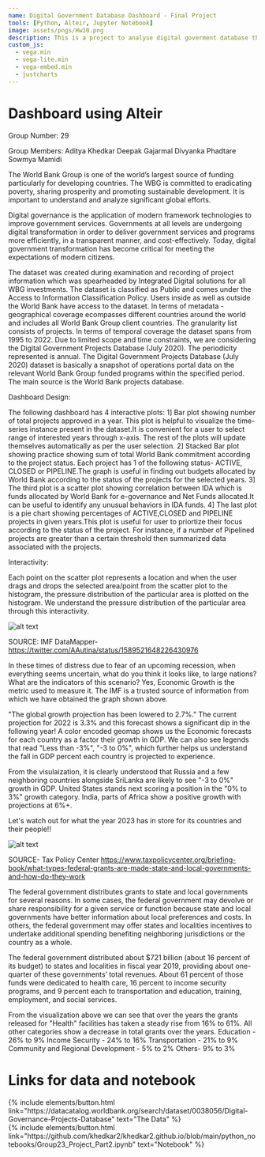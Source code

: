 ```yaml
---
name: Digital Government Database Dashboard - Final Project
tools: [Python, Alteir, Jupyter Notebook]
image: assets/pngs/Hw10.png
description: This is a project to analyse digital goverment database through interactive plots.
custom_js:
  - vega.min
  - vega-lite.min
  - vega-embed.min
  - justcharts
---
```



# Dashboard using Alteir

Group Number: 29

Group Members: Aditya Khedkar Deepak Gajarmal Divyanka Phadtare Sowmya Mamidi


The World Bank Group is one of the world’s largest source of funding particularly for developing countries. The WBG is committed to eradicating poverty, sharing prosperity and promoting sustainable development. It is important to understand and analyze significant global efforts.

Digital governance is the application of modern framework technologies to improve government services. Governments at all levels are undergoing digital transformation  in order to deliver government services and programs more efficiently, in a transparent manner, and cost-effectively. Today, digital government transformation has become critical for meeting the expectations of modern citizens. 

<vegachart schema-url="{{ site.baseurl }}/assets/json/Project_Dashboard.json" style="width: 100%"></vegachart>

The dataset was created during examination and recording of project information which was spearheaded by Integrated Digital solutions for all WBG investments. The dataset is classified as Public and comes under the Access to Information Classification Policy. Users inside as well as outside the World Bank have access to the dataset. In terms of metadata - geographical coverage ecompasses different countries around the world and includes all World Bank Group client countries. The granularity list consists of projects. In terms of temporal coverage the dataset spans from 1995 to 2022. Due to limited scope and time constraints, we are considering the Digital Government Projects Database (July 2020). The periodicity represented is annual. The Digital Government Projects Database (July 2020) dataset is basically a snapshot of operations portal data on the relevant World Bank Group funded programs within the specified period. The main source is the World Bank projects database. 

Dashboard Design:

The following dashboard has 4 interactive plots: 1] Bar plot showing number of total projects approved in a year. This plot is helpful to visualize the time-series instance present in the dataset.It is convenient for a user to select range of interested years through x-axis. The rest of the plots will update themselves automatically as per the user selection. 2] Stacked Bar plot showing practice showing sum of total World Bank commitment according to the project status. Each project has 1 of the following status- ACTIVE, CLOSED or PIPELINE.The graph is useful in finding out budgets allocated by World Bank according to the status of the projects for the selected years. 3] The third plot is a scatter plot showing correlation between IDA which is funds allocated by World Bank for e-governance and Net Funds allocated.It can be useful to identify any unusual behaviors in IDA funds. 4] The last plot is a pie chart showing percentages of ACTIVE,CLOSED and PIPELINE projects in given years.This plot is useful for user to priortize their focus according to the status of the project. For instance, if a number of Pipelined projects are greater than a certain threshold then summarized data associated with the projects.


Interactivity:

Each point on the scatter plot represents a location and when the user drags and drops the selected area/point from the scatter plot to the histogram, the pressure distribution of the particular area is plotted on the histogram. We understand the pressure distribution of the particular area through this interactivity.

![alt text](assets/pngs/Context1.jpg)

SOURCE: IMF DataMapper- https://twitter.com/AAutina/status/1589521648226430976

In these times of distress due to fear of an upcoming recession, when everything seems uncertain, what do you think it looks like, to large nations? What are the indicators of this scenario? Yes, Economic Growth is the metric used to measure it. The IMF is a trusted source of information from which we have obtained the graph shown above.

"The global growth projection has been lowered to 2.7%." The current projection for 2022 is 3.3% and this forecast shows a significant dip in the following year! A color encoded geomap shows us the Economic forecasts for each country as a factor their growth in GDP. We can also see legends that read "Less than -3%", "-3 to 0%", which further helps us understand the fall in GDP percent each country is projected to experience.

From the visulaization, it is clearly understood that Russia and a few neighboring countries alongside SriLanka are likely to see "-3 to 0%" growth in GDP. United States stands next scoring a position in the "0% to 3%" growth category. India, parts of Africa show a positive growth with projections at 6%+.

Let's watch out for what the year 2023 has in store for its countries and their people!!

![alt text](assets/pngs/Context2.png)

SOURCE- Tax Policy Center https://www.taxpolicycenter.org/briefing-book/what-types-federal-grants-are-made-state-and-local-governments-and-how-do-they-work

The federal government distributes grants to state and local governments for several reasons. In some cases, the federal government may devolve or share responsibility for a given service or function because state and local governments have better information about local preferences and costs. In others, the federal government may offer states and localities incentives to undertake additional spending benefiting neighboring jurisdictions or the country as a whole.

The federal government distributed about $721 billion (about 16 percent of its budget) to states and localities in fiscal year 2019, providing about one-quarter of these governments’ total revenues. About 61 percent of those funds were dedicated to health care, 16 percent to income security programs, and 9 percent each to transportation and education, training, employment, and social services.

From the visualization above we can see that over the years the grants released for "Health" facilities has taken a steady rise from 16% to 61%. All other categories show a decrease in total grants over the years. Education - 26% to 9% Income Security - 24% to 16% Transportation - 21% to 9% Community and Regional Development - 5% to 2% Others- 9% to 3%

# Links for data and notebook

<!-- these are written in a combo of html and liquid --> 

<div class="left">
{% include elements/button.html link="https://datacatalog.worldbank.org/search/dataset/0038056/Digital-Governance-Projects-Database" text="The Data" %}
</div>

<div class="right">
{% include elements/button.html link="https://github.com/khedkar2/khedkar2.github.io/blob/main/python_notebooks/Group23_Project_Part2.ipynb" text="Notebook" %}
</div>

